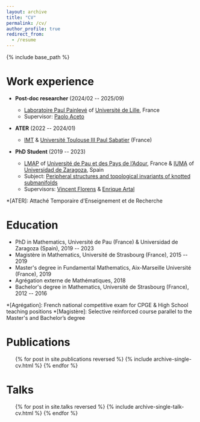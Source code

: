 ```yaml
---
layout: archive
title: "CV"
permalink: /cv/
author_profile: true
redirect_from:
  - /resume
---
```


{% include base_path %}

Work experience
======
* **Post-doc researcher** (2024/02 -- 2025/09)
  * [Laboratoire Paul Painlevé](https://math.univ-lille.fr/) of [Université de Lille](https://www.univ-lille.fr/), France
  * Supervisor: [Paolo Aceto](https://sites.google.com/view/paoloaceto/home)

* **ATER** (2022 -- 2024/01)
  * [IMT](https://www.math.univ-toulouse.fr/fr/) & [Université Toulouse III Paul Sabatier](https://www.univ-tlse3.fr/home) (France)

* **PhD Student** (2019 -- 2023)
  * [LMAP](https://lma-umr5142.univ-pau.fr/en/home.html) of [Université de Pau et des Pays de l’Adour](https://www.univ-pau.fr/en/home.html), France & [IUMA](https://iuma.unizar.es/) of [Universidad de Zaragoza](https://www.unizar.es/), Spain
  * Subject: [Peripheral structures and topological invariants of knotted submanifolds](https://theses.hal.science/tel-04719845)
  * Supervisors: [Vincent Florens](https://sites.google.com/view/vflorens/accueil) & [Enrique Artal](https://riemann.unizar.es/~artal/)

*[ATER]: Attaché Temporaire d'Enseignement et de Recherche

Education
======
* PhD in Mathematics, Université de Pau (France) & Universidad de Zaragoza (Spain), 2019 -- 2023
* Magistère in Mathematics, Université de Strasbourg (France), 2015 -- 2019
* Master's degree in Fundamental Mathematics, Aix-Marseille Université (France), 2019
* Agrégation externe de Mathématiques, 2018
* Bachelor's degree in Mathematics, Université de Strasbourg (France), 2012 -- 2016

*[Agrégation]: French national competitive exam for CPGE & High School teaching positions
*[Magistère]: Selective reinforced course parallel to the Master's and Bachelor’s degree
  
<!--Skills
======
* Skill 1
* Skill 2
  * Sub-skill 2.1
  * Sub-skill 2.2
  * Sub-skill 2.3
* Skill 3-->

Publications
======
  <ul>{% for post in site.publications reversed %}
    {% include archive-single-cv.html %}
  {% endfor %}</ul>
  
Talks
======
  <ul>{% for post in site.talks reversed %}
    {% include archive-single-talk-cv.html  %}
  {% endfor %}</ul>
  
<!--Teaching
======
  <ul>{% for post in site.teaching reversed %}
    {% include archive-single-cv.html %}
  {% endfor %}</ul>-->
  
<!--Service and leadership
======
* Currently signed in to 43 different slack teams-->

